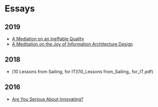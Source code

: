 # Essays

## 2019
- [A Mediation on an Ineffable Quality](A_Meditation_on_an_Ineffable_Quality.pdf)
- [A Meditation on the Joy of Information Architecture Design](A_Meditation_on_the_Joy_of_Information_Architecture_Design.pdf)

## 2018
- [10 Lessons from Sailing, for IT](10_Lessons from_Sailing_ for_IT.pdf)

## 2016
- [Are You Serious About Innovating?](Are_You_Serious_About_Innovating.pdf)
